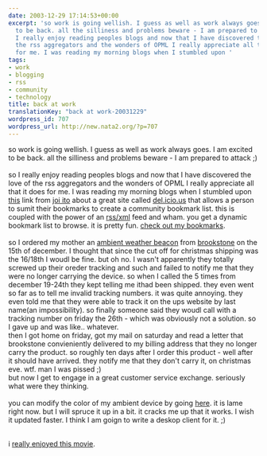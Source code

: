 ```yaml
---
date: 2003-12-29 17:14:53+00:00
excerpt: 'so work is going wellish. I guess as well as work always goes. I am excited
  to be back. all the silliness and problems beware - I am prepared to attack ;)so
  I really enjoy reading peoples blogs and now that I have discovered the love of
  the rss aggregators and the wonders of OPML I really appreciate all that it does
  for me. I was reading my morning blogs when I stumbled upon '
tags:
- work
- blogging
- rss
- community
- technology
title: back at work
translationKey: "back at work-20031229"
wordpress_id: 707
wordpress_url: http://new.nata2.org/?p=707
---
```


so work is going wellish. I guess as well as work always goes. I am excited to be back. all the silliness and problems beware - I am prepared to attack ;)<br/><br/>so I really enjoy reading peoples blogs and now that I have discovered the love of the rss aggregators and the wonders of OPML I really appreciate all that it does for me. I was reading my morning blogs when I stumbled upon <a href="http://joi.ito.com/archives/2003/12/26/delicious.html">this</a> link from <a href="http://joi.ito.com/">joi ito</a> about a great site called <a href="http://del.icio.us">del.icio.us</a> that allows a person to  sumit their bookmarks to create a community bookmark list. this is coupled with the power of an <a href="http://del.icio.us/rss">rss/xml</a> feed and wham. you get a dynamic bookmark list to browse. it is pretty fun. <a href="http://del.icio.us/nata2">check out my bookmarks</a>.<br/><br/>so I ordered my mother an <a href="http://www.ambientdevices.com/cat/beacon/beaconorderform.html">ambient weather beacon</a> from <a href="http://www.brookstone.com/shop/product.asp?product_code=423947&cross_flag=y&world_code=2&category_code=23&subcategory_code=417&quickshop_code=&search_type=subcategory&search_words=">brookstone</a> on the 15th of december. I thought that since the cut off for christmas shipping was the 16/18th  I woudl be fine. but oh no. I wasn't apparently they totally screwed up their oreder tracking and such and failed to notify me that they were no longer carrying the device. so when I called the 5 times from december 19-24th they kept telling me ithad been shipped. they even went so far as to tell me invalid tracking numbers. it was quite annoying. they even told me that they were able to track it on the ups website by last name(an impossibility). so finally someone said they woudl call with a tracking number on friday the 26th - which was obviously not a solution. so I gave up and was like.. whatever. <br/>then I got home on friday, got my mail on saturday and read a letter that brookstone convieniently delivered to my billing address that they no longer carry the product. so roughly ten days after I order this product - well after it should have arrived. they notify me that they don't carry it, on christmas eve. wtf. man I was pissed ;)<br/> but now I get to engage in a great customer service exchange. seriously what were they thinking. <br/><br/>you can modify the color of my ambient device by going <a href="http://dopeman.org/ambient">here</a>. it is lame right now. but I will spruce it up in a bit. it cracks me up that it works. I wish it updated faster. I think I am goign to write a deskop client for it. ;)<br/><br/>

i <a href="http://www.woodpeckerfilm.fi/rare/video_large.html">really enjoyed this movie</a>.